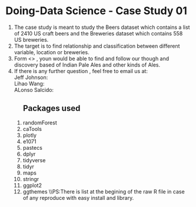 # Doing-Data Science - Case Study 01
 <ol>
<li>The case study is meant to study the Beers dataset which contains a list of 2410 US craft beers and the Breweries dataset which contains 558 US breweries. 
<li>The target is to find relationship and classification between different variable, location or breweries.
<li>Form  <> , youn would be able to find and follow our though and discovery based of Indian Pale Ales and other kinds of Ales.
<li>If there is any further question , feel free to email us at:  
<Br/>Jeff Johnson:  
<Br/>Lihao Wang:  
<Br/>ALonso Salcido:  
<ol>

 
Packages used
------------
<li>randomForest
<li>caTools
 <li>plotly
  <li>e1071
   <li>pastecs
    <li>dplyr
     <li>tidyverse
      <li>tidyr
       <li>maps
        <li>stringr
         <li>ggplot2
          <li>ggthemes   
           \\PS:There is list at the begining of the raw R file in case of any reproduce with easy install and library.

